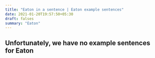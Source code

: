 ```yaml
---
title: "Eaton in a sentence | Eaton example sentences"
date: 2021-01-20T19:57:50+05:30
draft: falses
summary: "Eaton"
---
```

## Unfortunately, we have no example sentences for Eaton                 
